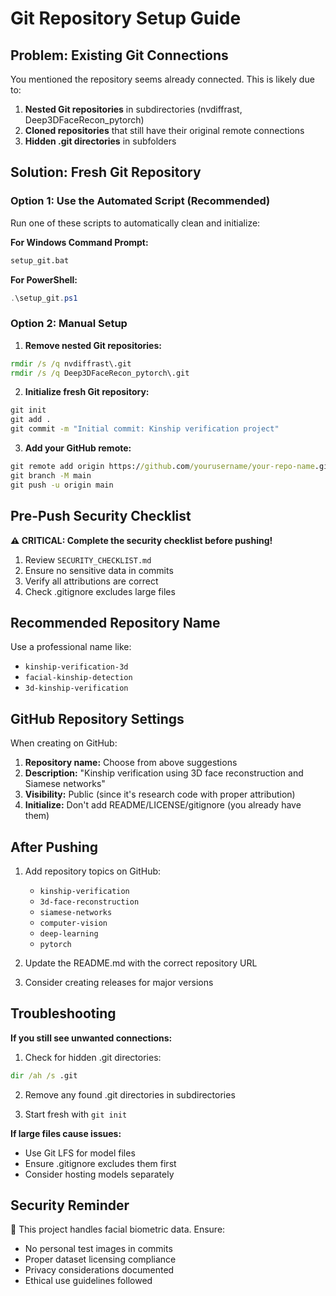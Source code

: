 # Git Repository Setup Guide

## Problem: Existing Git Connections

You mentioned the repository seems already connected. This is likely due to:

1. **Nested Git repositories** in subdirectories (nvdiffrast, Deep3DFaceRecon_pytorch)
2. **Cloned repositories** that still have their original remote connections
3. **Hidden .git directories** in subfolders

## Solution: Fresh Git Repository

### Option 1: Use the Automated Script (Recommended)

Run one of these scripts to automatically clean and initialize:

**For Windows Command Prompt:**
```cmd
setup_git.bat
```

**For PowerShell:**
```powershell
.\setup_git.ps1
```

### Option 2: Manual Setup

1. **Remove nested Git repositories:**
```cmd
rmdir /s /q nvdiffrast\.git
rmdir /s /q Deep3DFaceRecon_pytorch\.git
```

2. **Initialize fresh Git repository:**
```cmd
git init
git add .
git commit -m "Initial commit: Kinship verification project"
```

3. **Add your GitHub remote:**
```cmd
git remote add origin https://github.com/yourusername/your-repo-name.git
git branch -M main
git push -u origin main
```

## Pre-Push Security Checklist

**⚠️ CRITICAL: Complete the security checklist before pushing!**

1. Review `SECURITY_CHECKLIST.md`
2. Ensure no sensitive data in commits
3. Verify all attributions are correct
4. Check .gitignore excludes large files

## Recommended Repository Name

Use a professional name like:
- `kinship-verification-3d`
- `facial-kinship-detection`
- `3d-kinship-verification`

## GitHub Repository Settings

When creating on GitHub:

1. **Repository name:** Choose from above suggestions
2. **Description:** "Kinship verification using 3D face reconstruction and Siamese networks"
3. **Visibility:** Public (since it's research code with proper attribution)
4. **Initialize:** Don't add README/LICENSE/gitignore (you already have them)

## After Pushing

1. Add repository topics on GitHub:
   - `kinship-verification`
   - `3d-face-reconstruction` 
   - `siamese-networks`
   - `computer-vision`
   - `deep-learning`
   - `pytorch`

2. Update the README.md with the correct repository URL

3. Consider creating releases for major versions

## Troubleshooting

**If you still see unwanted connections:**

1. Check for hidden .git directories:
```cmd
dir /ah /s .git
```

2. Remove any found .git directories in subdirectories

3. Start fresh with `git init`

**If large files cause issues:**
- Use Git LFS for model files
- Ensure .gitignore excludes them first
- Consider hosting models separately

## Security Reminder

🔐 This project handles facial biometric data. Ensure:
- No personal test images in commits
- Proper dataset licensing compliance
- Privacy considerations documented
- Ethical use guidelines followed